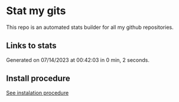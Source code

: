 # Stat my gits

This repo is an automated stats builder for all my github repositories.

## Links to stats


Generated on 07/14/2023 at 00:42:03 in 0 min, 2 seconds.

## Install procedure

[See instalation procedure](./src/install.md)
